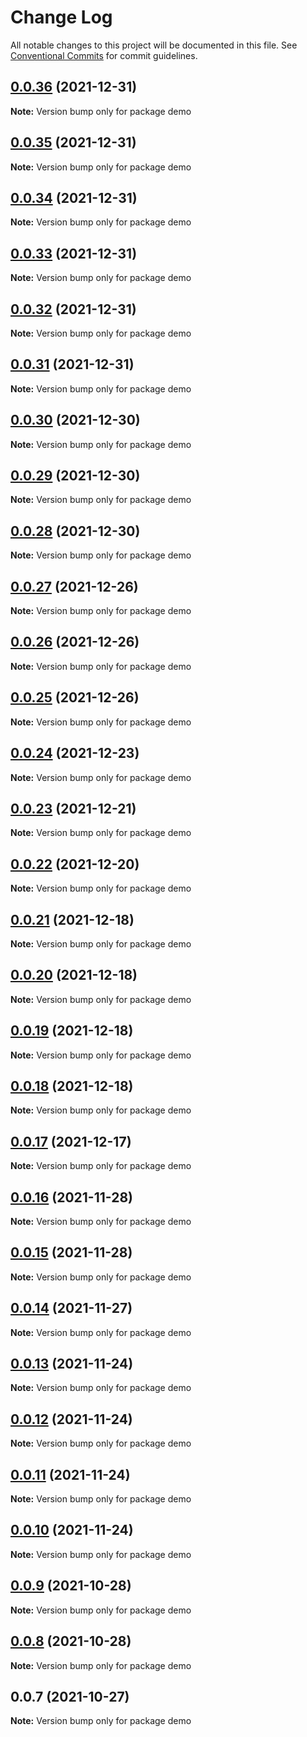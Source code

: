 # Change Log

All notable changes to this project will be documented in this file.
See [Conventional Commits](https://conventionalcommits.org) for commit guidelines.

## [0.0.36](https://github.com/code-cabana/web-components/compare/v0.0.35...v0.0.36) (2021-12-31)

**Note:** Version bump only for package demo





## [0.0.35](https://github.com/code-cabana/web-components/compare/v0.0.34...v0.0.35) (2021-12-31)

**Note:** Version bump only for package demo





## [0.0.34](https://github.com/code-cabana/web-components/compare/v0.0.33...v0.0.34) (2021-12-31)

**Note:** Version bump only for package demo





## [0.0.33](https://github.com/code-cabana/web-components/compare/v0.0.32...v0.0.33) (2021-12-31)

**Note:** Version bump only for package demo





## [0.0.32](https://github.com/code-cabana/web-components/compare/v0.0.31...v0.0.32) (2021-12-31)

**Note:** Version bump only for package demo





## [0.0.31](https://github.com/code-cabana/web-components/compare/v0.0.30...v0.0.31) (2021-12-31)

**Note:** Version bump only for package demo





## [0.0.30](https://github.com/code-cabana/web-components/compare/v0.0.29...v0.0.30) (2021-12-30)

**Note:** Version bump only for package demo





## [0.0.29](https://github.com/code-cabana/web-components/compare/v0.0.28...v0.0.29) (2021-12-30)

**Note:** Version bump only for package demo





## [0.0.28](https://github.com/code-cabana/web-components/compare/v0.0.27...v0.0.28) (2021-12-30)

**Note:** Version bump only for package demo





## [0.0.27](https://github.com/code-cabana/web-components/compare/v0.0.26...v0.0.27) (2021-12-26)

**Note:** Version bump only for package demo





## [0.0.26](https://github.com/code-cabana/web-components/compare/v0.0.25...v0.0.26) (2021-12-26)

**Note:** Version bump only for package demo





## [0.0.25](https://github.com/code-cabana/web-components/compare/v0.0.24...v0.0.25) (2021-12-26)

**Note:** Version bump only for package demo





## [0.0.24](https://github.com/code-cabana/web-components/compare/v0.0.23...v0.0.24) (2021-12-23)

**Note:** Version bump only for package demo





## [0.0.23](https://github.com/code-cabana/web-components/compare/v0.0.22...v0.0.23) (2021-12-21)

**Note:** Version bump only for package demo





## [0.0.22](https://github.com/code-cabana/web-components/compare/v0.0.21...v0.0.22) (2021-12-20)

**Note:** Version bump only for package demo





## [0.0.21](https://github.com/code-cabana/web-components/compare/v0.0.20...v0.0.21) (2021-12-18)

**Note:** Version bump only for package demo





## [0.0.20](https://github.com/code-cabana/web-components/compare/v0.0.19...v0.0.20) (2021-12-18)

**Note:** Version bump only for package demo





## [0.0.19](https://github.com/code-cabana/web-components/compare/v0.0.18...v0.0.19) (2021-12-18)

**Note:** Version bump only for package demo





## [0.0.18](https://github.com/code-cabana/web-components/compare/v0.0.17...v0.0.18) (2021-12-18)

**Note:** Version bump only for package demo





## [0.0.17](https://github.com/code-cabana/web-components/compare/v0.0.16...v0.0.17) (2021-12-17)

**Note:** Version bump only for package demo





## [0.0.16](https://github.com/code-cabana/web-components/compare/v0.0.15...v0.0.16) (2021-11-28)

**Note:** Version bump only for package demo





## [0.0.15](https://github.com/code-cabana/web-components/compare/v0.0.14...v0.0.15) (2021-11-28)

**Note:** Version bump only for package demo





## [0.0.14](https://github.com/code-cabana/web-components/compare/v0.0.13...v0.0.14) (2021-11-27)

**Note:** Version bump only for package demo





## [0.0.13](https://github.com/code-cabana/web-components/compare/v0.0.12...v0.0.13) (2021-11-24)

**Note:** Version bump only for package demo





## [0.0.12](https://github.com/code-cabana/web-components/compare/v0.0.11...v0.0.12) (2021-11-24)

**Note:** Version bump only for package demo





## [0.0.11](https://github.com/code-cabana/web-components/compare/v0.0.10...v0.0.11) (2021-11-24)

**Note:** Version bump only for package demo





## [0.0.10](https://github.com/code-cabana/web-components/compare/v0.0.9...v0.0.10) (2021-11-24)

**Note:** Version bump only for package demo





## [0.0.9](https://github.com/code-cabana/web-components/compare/v0.0.8...v0.0.9) (2021-10-28)

**Note:** Version bump only for package demo





## [0.0.8](https://github.com/code-cabana/web-components/compare/v0.0.7...v0.0.8) (2021-10-28)

**Note:** Version bump only for package demo





## 0.0.7 (2021-10-27)

**Note:** Version bump only for package demo

